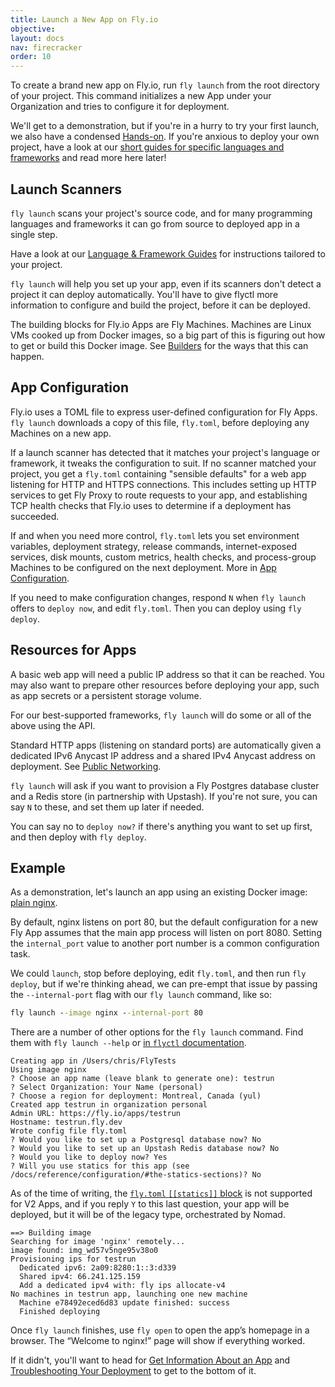 ```yaml
---
title: Launch a New App on Fly.io
objective: 
layout: docs
nav: firecracker
order: 10
---
```


To create a brand new app on Fly.io, run `fly launch` from the root directory of your project. This command initializes a new App under your Organization and tries to configure it for deployment. 

We'll get to a demonstration, but if you're in a hurry to try your first launch, we also have a condensed [Hands-on](/docs/hands-on/). If you're anxious to deploy your own project, have a look at our [short guides for specific languages and frameworks](/docs/languages-and-frameworks/) and read more here later!

## Launch Scanners

`fly launch` scans your project's source code, and for many programming languages and frameworks it can go from source to deployed app in a single step.

Have a look at our [Language & Framework Guides](/docs/languages-and-frameworks/) for instructions tailored to your project.

`fly launch` will help you set up your app, even if its scanners don't detect a project it can deploy automatically. You'll have to give flyctl more information to configure and build the project, before it can be deployed. 

The building blocks for Fly.io Apps are Fly Machines. Machines are Linux VMs cooked up from Docker images, so a big part of this is figuring out how to get or build this Docker image. See [Builders](/docs/reference/builders) for the ways that this can happen.

## App Configuration

Fly.io uses a TOML file to express user-defined configuration for Fly Apps. `fly launch` downloads a copy of this file, `fly.toml`, before deploying any Machines on a new app. 

If a launch scanner has detected that it matches your project's language or framework, it tweaks the configuration to suit. If no scanner matched your project, you get a `fly.toml` containing "sensible defaults" for a web app listening for HTTP and HTTPS connections. This includes setting up HTTP services to get Fly Proxy to route requests to your app, and establishing TCP health checks that Fly.io uses to determine if a deployment has succeeded.

If and when you need more control, `fly.toml` lets you set environment variables, deployment strategy, release commands, internet-exposed services, disk mounts, custom metrics, health checks, and process-group Machines to be configured on the next deployment. More in [App Configuration](/docs/reference/configuration/).

If you need to make configuration changes, respond `N` when `fly launch` offers to `deploy now`, and edit `fly.toml`. Then you can deploy using `fly deploy`.

## Resources for Apps

A basic web app will need a public IP address so that it can be reached. You may also want to prepare other resources before deploying your app, such as app secrets or a persistent storage volume.

For our best-supported frameworks, `fly launch` will do some or all of the above using the API.

Standard HTTP apps (listening on standard ports) are automatically given a dedicated IPv6 Anycast IP address and a shared IPv4 Anycast address on deployment. See [Public Networking](/docs/reference/services/).

`fly launch` will ask if you want to provision a Fly Postgres database cluster and a Redis store (in partnership with Upstash). If you're not sure, you can say `N` to these, and set them up later if needed.

You can say no to `deploy now?` if there's anything you want to set up first, and then deploy with `fly deploy`.

## Example

As a demonstration, let's launch an app using an existing Docker image: [plain nginx](https://hub.docker.com/_/nginx). 

By default, nginx listens on port 80, but the default configuration for a new Fly App assumes that the main app process will listen on port 8080. Setting the `internal_port` value to another port number is a common configuration task.

We could `launch`, stop before deploying, edit `fly.toml`, and then run `fly deploy`, but if we're thinking ahead, we can pre-empt that issue by passing the `--internal-port` flag with our `fly launch` command, like so:


```cmd
fly launch --image nginx --internal-port 80
```

There are a number of other options for the `fly launch` command. Find them with `fly launch --help` or [in `flyctl` documentation](/docs/flyctl/launch/).

```out
Creating app in /Users/chris/FlyTests
Using image nginx
? Choose an app name (leave blank to generate one): testrun
? Select Organization: Your Name (personal)
? Choose a region for deployment: Montreal, Canada (yul)
Created app testrun in organization personal
Admin URL: https://fly.io/apps/testrun
Hostname: testrun.fly.dev
Wrote config file fly.toml
? Would you like to set up a Postgresql database now? No
? Would you like to set up an Upstash Redis database now? No
? Would you like to deploy now? Yes
? Will you use statics for this app (see /docs/reference/configuration/#the-statics-sections)? No
```

As of the time of writing, the [`fly.toml` `[[statics]]` block](/docs/reference/configuration/#the-statics-sections) is not supported for V2 Apps, and if you reply `Y` to this last question, your app will be deployed, but it will be of the legacy type, orchestrated by Nomad.

```
==> Building image
Searching for image 'nginx' remotely...
image found: img_wd57v5nge95v38o0
Provisioning ips for testrun
  Dedicated ipv6: 2a09:8280:1::3:d339
  Shared ipv4: 66.241.125.159
  Add a dedicated ipv4 with: fly ips allocate-v4
No machines in testrun app, launching one new machine
  Machine e78492eced6d83 update finished: success
  Finished deploying
```

Once `fly launch` finishes, use `fly open` to open the app’s homepage in a browser. The “Welcome to nginx!” page will show if everything worked.

If it didn't, you'll want to head for [Get Information About an App](/docs/apps/app-info/) and [Troubleshooting Your Deployment](/docs/getting-started/troubleshooting/) to get to the bottom of it.